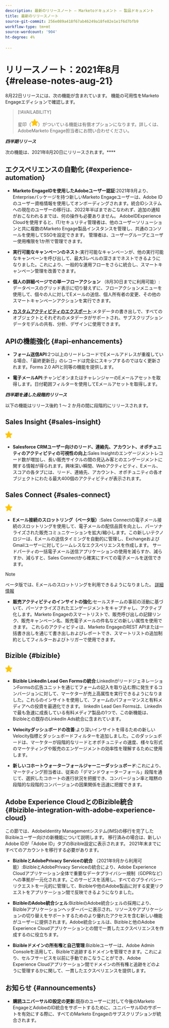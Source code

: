 ```yaml
---
description: 最新のリリースノート — Marketoドキュメント — 製品ドキュメント
title: 最新のリリースノート
source-git-commit: 256e089a418f67ab46249a18fe82e1e1f6d7bfb9
workflow-type: tm+mt
source-wordcount: '904'
ht-degree: 4%

---
```


# リリースノート：2021年8月 {#release-notes-aug-21}

8月22日リリースには、次の機能が含まれています。 機能の可用性をMarketo Engageエディションで確認します。

>[!AVAILABILITY]
>
>星印（![](assets/yellow-star.png)）がついている機能は有償オプションになります。詳しくは、AdobeMarketo Engage担当者にお問い合わせください。

**_四半期リリース_**

次の機能は、2021年8月20日にリリースされます。****

## エクスペリエンスの自動化 {#experience-automation}

* **Marketo EngageIDを使用したAdobeユーザー認証**:2021年9月より、Enterpriseパッケージを持つ新しいMarketo Engageユーザーは、Adobe IDのユーザー資格情報を使用してオンボーディングされます。統合IDシステムへの現在のユーザーの移行は、2022年半ばまでおこなわれず、追加の通知がおこなわれるまでは、何の操作も必要ありません。 AdobeIDExperience Cloudを使用すると、IT/セキュリティ管理者は、他のユーザーソリューションと共に複数のMarketo Engage製品インスタンスを管理し、共通のコンソールを使用してSSOを設定できます。 管理者は、ユーザーグループとユーザー使用権限を1か所で管理できます。

* **実行可能なキャンペーンのネスト**:実行可能なキャンペーンが、他の実行可能なキャンペーンを呼び出して、最大3レベルの深さまでネストできるようになりました。これにより、一般的な運用フローをさらに統合し、スマートキャンペーン管理を改善できます。

* **個人の詳細ページでの単一フローアクション** （8月30日までに利用可能）:データベースのグリッド表示に切り替えずに、フローアクションメニューを使用して、個々の人に対してEメールの送信、個人所有者の変更、その他のスマートキャンペーンアクションを実行できます。

* **[カスタムアクティビティのエクスポート](/help/marketo/product-docs/administration/marketo-custom-activities/custom-activity-metadata-export.md)**:メタデータの書き出しで、すべてのオブジェクトとそれぞれのメタデータがサポートされ、サブスクリプションデータモデルの共有、分析、デザインに使用できます。

## APIの機能強化 {#api-enhancements}

* **フォーム送信API**:2つ以上のリードレコードでEメールアドレスが重複している場合、「最終更新日」のレコードは完全にスキップするのではなく更新されます。Forms 2.0 APIと同等の機能を提供します。

* **電子メールAPI**:チャンピオンまたはチャレンジャーのEメールアセットを取得します。日付範囲フィルターを使用してEメールアセットを取得します。

**_四半期を通した段階的リリース_**

以下の機能はリリース後約 1 ～ 2 か月の間に段階的にリリースされます。

## Sales Insight {#sales-insight}

![（星印）](assets/yellow-star.png)

* **Salesforce CRMユーザー向けのリード、連絡先、アカウント、オポチュニティのアクティビティの可視性の向上**:Sales Insightのエンゲージメントレコード数が増加し、長い販売サイクルの間の見込み客とのエンゲージメントに関する情報が得られます。興味深い瞬間、Webアクティビティ、Eメール、スコアの各タブには、リード、連絡先、アカウント、オポチュニティの各オブジェクトにわたる最大400個のアクティビティが表示されます。

## Sales Connect {#sales-connect}

![（星印）](assets/yellow-star.png)

* **Eメール接続のスロットリング（ベータ版）**:Sales Connectの電子メール接続のスロットリングを使用して、電子メールの配信品質を向上し、パーソナライズされた販売コミュニケーションを拡大/縮小します。この新しいテクノロジーは、Eメールの送信タイミングを自動的に管理し、ExchangeおよびGmailユーザーに対してシームレスなエクスペリエンスを作成します。 サードパーティの一括電子メール送信アプリケーションの使用を減らすか、減らすか、減らすと、Sales Connectから確実にすべての電子メールを送信できます。

>[!NOTE]
>
>ベータ版では、Eメールのスロットリングを利用できるようになりました。 [詳細情報](/help/marketo/product-docs/marketo-sales-connect/email/email-delivery/email-connection-throttling.md)

* **販売アクティビティのインサイトの強化**:セールスチームの事前の活動に基づいて、パーソナライズされたエンゲージメントをキャプチャし、アクティブ化します。Marketo Engageのスマートリストで、販売呼び出しの記録リンク、販売キャンペーン名、販売電子メールの件名などの新しい属性を使用できます。  これらのアクティビティは、Marketo EngageのREST APIまたは一括書き出しを通じて書き出しおよびレポートでき、スマートリストの追加制約としてフィルターおよびトリガーで使用できます。

## Bizible {#bizible}

![](assets/yellow-star.png)

* **Bizible LinkedIn Lead Gen Formsの統合**:LinkedInがリードジェネレーションFormsの広告ユニットを通じてフォームの記入を取り込む際に発生するコンバージョンに対して、マーケターが売上高属性を実行できるようになりました。これらのインサイトを使用して、フォームのパフォーマンスと有料メディアへの投資を最適化できます。 linkedIn Lead Gen Formsは、LinkedInで最も急速に成長している有料メディア製品の1つで、この新機能は、Bizibleとの既存のLinkedIn Ads統合に含まれています。 
 
* **Velocityダッシュボードの改善**:より深いインサイトを得るための新しいVelocity指標とダッシュボードフィルターを追加しました。このダッシュボードは、マーケターが段階的なリードとオポチュニティの速度、様々な形式のマーケティングや販売のエンゲージメントの効率性を理解するために使用します。

* **新しいコホートウォーターフォールジャーニーダッシュボード**:これにより、マーケティング担当者は、従来の「デマンドウォーターフォール」段階を通じて、選択したコホートの進行状況を把握でき、コンバージョン率と暗黙の段階的な段階的コンバージョンの因果関係を迅速に把握できます。

## Adobe Experience CloudとのBizible統合 {#bizible-integration-with-adobe-experience-cloud}

この節では、AdobeIdentity Managementシステム(IMS)の移行を完了したBizibleユーザー向けの新機能について説明します。 移行済みの場合は、新しいAdobe IDが「Adobe ID」タブのBizible設定に表示されます。 2021年末までにすべてのアカウントを移行する必要があります。

* **BizibleとAdobePrivacy Serviceの統合** （2021年9月から利用可能）:BizibleとAdobePrivacy Serviceの統合により、Adobe Experience Cloudアプリケーション全体で重要なデータプライバシー規制（GDPRなど）への準拠が一元化されます。このサービスを活用し、すべてのプライバシーリクエストを一元的に管理して、Bizibleや他のAdobe製品に対する変更リクエストをアプリケーション間で反映できるようになりました。

* **BizibleのAdobe統合シェル**:BizibleのAdobe統合シェルの採用により、Bizibleアプリケーションヘッダーバーに表示され、リソースやアプリケーションの切り替えをサポートするためのより優れたアクセスを含む新しい機能がユーザーに提供されます。Adobe統合シェルは、Bizibleと他のAdobe Experience Cloudアプリケーションとの間で一貫したエクスペリエンスを作成するのに役立ちます。

* **Bizibleドメインの所有権と自己管理**:Bizibleユーザーは、Adobe Admin Consoleを活用して、Bizibleで追跡するドメインを管理できます。これにより、セルフサービスを以前に手動でおこなうことができ、Adobe Experience Cloudアプリケーション間でドメインの所有権と追跡をどのように管理するかに関して、一貫したエクスペリエンスを提供します。

## お知らせ {#announcements}

* **購読ユニバーサルID設定の更新**:既存のユーザーに対して今後のMarketo EngageとAdobeのID統合をサポートするために、ユニバーサルIDのサポートを有効にする際に、すべてのMarketo Engageのサブスクリプションが統合されます。
